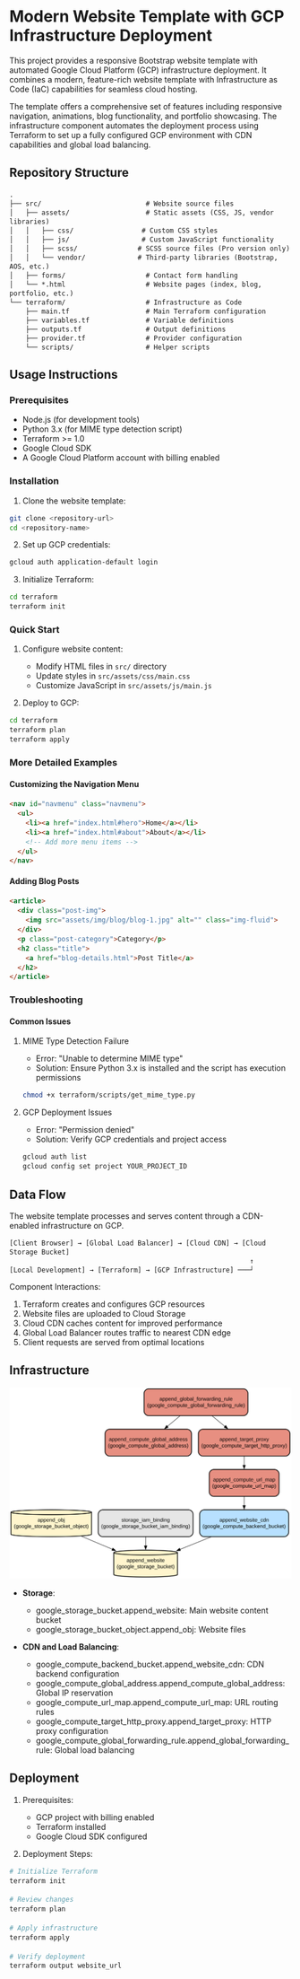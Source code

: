 # Modern Website Template with GCP Infrastructure Deployment

This project provides a responsive Bootstrap website template with automated Google Cloud Platform (GCP) infrastructure deployment. It combines a modern, feature-rich website template with Infrastructure as Code (IaC) capabilities for seamless cloud hosting.

The template offers a comprehensive set of features including responsive navigation, animations, blog functionality, and portfolio showcasing. The infrastructure component automates the deployment process using Terraform to set up a fully configured GCP environment with CDN capabilities and global load balancing.

## Repository Structure
```
.
├── src/                          # Website source files
│   ├── assets/                   # Static assets (CSS, JS, vendor libraries)
│   │   ├── css/                 # Custom CSS styles
│   │   ├── js/                  # Custom JavaScript functionality
│   │   ├── scss/               # SCSS source files (Pro version only)
│   │   └── vendor/             # Third-party libraries (Bootstrap, AOS, etc.)
│   ├── forms/                    # Contact form handling
│   └── *.html                    # Website pages (index, blog, portfolio, etc.)
└── terraform/                    # Infrastructure as Code
    ├── main.tf                   # Main Terraform configuration
    ├── variables.tf              # Variable definitions
    ├── outputs.tf                # Output definitions
    ├── provider.tf               # Provider configuration
    └── scripts/                  # Helper scripts
```

## Usage Instructions
### Prerequisites
- Node.js (for development tools)
- Python 3.x (for MIME type detection script)
- Terraform >= 1.0
- Google Cloud SDK
- A Google Cloud Platform account with billing enabled

### Installation

1. Clone the website template:
```bash
git clone <repository-url>
cd <repository-name>
```

2. Set up GCP credentials:
```bash
gcloud auth application-default login
```

3. Initialize Terraform:
```bash
cd terraform
terraform init
```

### Quick Start
1. Configure website content:
   - Modify HTML files in `src/` directory
   - Update styles in `src/assets/css/main.css`
   - Customize JavaScript in `src/assets/js/main.js`

2. Deploy to GCP:
```bash
cd terraform
terraform plan
terraform apply
```

### More Detailed Examples

#### Customizing the Navigation Menu
```html
<nav id="navmenu" class="navmenu">
  <ul>
    <li><a href="index.html#hero">Home</a></li>
    <li><a href="index.html#about">About</a></li>
    <!-- Add more menu items -->
  </ul>
</nav>
```

#### Adding Blog Posts
```html
<article>
  <div class="post-img">
    <img src="assets/img/blog/blog-1.jpg" alt="" class="img-fluid">
  </div>
  <p class="post-category">Category</p>
  <h2 class="title">
    <a href="blog-details.html">Post Title</a>
  </h2>
</article>
```

### Troubleshooting

#### Common Issues
1. MIME Type Detection Failure
   - Error: "Unable to determine MIME type"
   - Solution: Ensure Python 3.x is installed and the script has execution permissions
   ```bash
   chmod +x terraform/scripts/get_mime_type.py
   ```

2. GCP Deployment Issues
   - Error: "Permission denied"
   - Solution: Verify GCP credentials and project access
   ```bash
   gcloud auth list
   gcloud config set project YOUR_PROJECT_ID
   ```

## Data Flow
The website template processes and serves content through a CDN-enabled infrastructure on GCP.

```ascii
[Client Browser] → [Global Load Balancer] → [Cloud CDN] → [Cloud Storage Bucket]
                                                            ↑
[Local Development] → [Terraform] → [GCP Infrastructure] ───┘
```

Component Interactions:
1. Terraform creates and configures GCP resources
2. Website files are uploaded to Cloud Storage
3. Cloud CDN caches content for improved performance
4. Global Load Balancer routes traffic to nearest CDN edge
5. Client requests are served from optimal locations

## Infrastructure

![Infrastructure diagram](./docs/infra.svg)
- **Storage**:
  - google_storage_bucket.append_website: Main website content bucket
  - google_storage_bucket_object.append_obj: Website files

- **CDN and Load Balancing**:
  - google_compute_backend_bucket.append_website_cdn: CDN backend configuration
  - google_compute_global_address.append_compute_global_address: Global IP reservation
  - google_compute_url_map.append_compute_url_map: URL routing rules
  - google_compute_target_http_proxy.append_target_proxy: HTTP proxy configuration
  - google_compute_global_forwarding_rule.append_global_forwarding_rule: Global load balancing

## Deployment
1. Prerequisites:
   - GCP project with billing enabled
   - Terraform installed
   - Google Cloud SDK configured

2. Deployment Steps:
```bash
# Initialize Terraform
terraform init

# Review changes
terraform plan

# Apply infrastructure
terraform apply

# Verify deployment
terraform output website_url
```